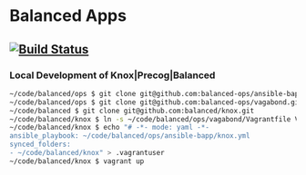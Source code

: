 # Balanced Apps

## [![Build Status](https://magnum.travis-ci.com/balanced-ops/ansible-bapp.svg?token=ykTaJtscxcuMJxYq2Nt5&branch=master)](https://magnum.travis-ci.com/balanced-ops/ansible-bapp)

### Local Development of Knox|Precog|Balanced

```bash
~/code/balanced/ops $ git clone git@github.com:balanced-ops/ansible-bapp.git
~/code/balanced/ops $ git clone git@github.com:balanced-ops/vagabond.git
~/code/balanced $ git clone git@github.com:balanced/knox.git
~/code/balanced/knox $ ln -s ~/code/balanced/ops/vagabond/Vagrantfile Vagrantfile
~/code/balanced/knox $ echo "# -*- mode: yaml -*-
ansible_playbook: ~/code/balanced/ops/ansible-bapp/knox.yml
synced_folders:
- ~/code/balanced/knox" > .vagrantuser
~/code/balanced/knox $ vagrant up
```

